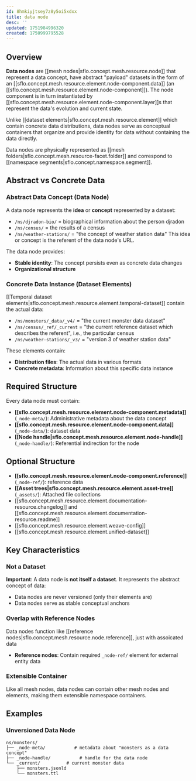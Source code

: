 ```yaml
---
id: 8hmkiyjtsey7z8y5oi5xdxx
title: data node
desc: ''
updated: 1751984996320
created: 1750999795528
---
```


## Overview

**Data nodes** are [[mesh nodes|sflo.concept.mesh.resource.node]] that represent a data concept, have abstract "payload" datasets in the form of an [[sflo.concept.mesh.resource.element.node-component.data]] (an [[sflo.concept.mesh.resource.element.node-component]]). The node component is in turn instantiated by [[sflo.concept.mesh.resource.element.node-component.layer]]s that represent the data's evolution and current state.

Unlike [[dataset elements|sflo.concept.mesh.resource.element]] which contain concrete data distributions, data nodes serve as conceptual containers that organize and provide identity for data without containing the data directly.

Data nodes are physically represented as [[mesh folders|sflo.concept.mesh.resource-facet.folder]] and correspond to [[namespace segments|sflo.concept.namespace.segment]].

## Abstract vs Concrete Data

### Abstract Data Concept (Data Node)
A data node represents the **idea** or **concept** represented by a dataset:
- `/ns/djradon-bio/` = biographical information about the person djradon
- `/ns/census/` =  the results of a census
- `/ns/weather-stations/` = "the concept of weather station data"
This idea or concept is the referent of the data node's URL. 

The data node provides:
- **Stable identity**: The concept persists even as concrete data changes
- **Organizational structure**

### Concrete Data Instance (Dataset Elements)
[[Temporal dataset elements|sflo.concept.mesh.resource.element.temporal-dataset]] contain the actual data:
- `/ns/monsters/_data/_v4/` = "the current monster data dataset"
- `/ns/census/_ref/_current` = "the current reference dataset which describes the referent", i.e., the particular census  
- `/ns/weather-stations/_v3/` = "version 3 of weather station data"

These elements contain:
- **Distribution files**: The actual data in various formats
- **Concrete metadata**: Information about this specific data instance

## Required Structure

Every data node must contain:

- **[[sflo.concept.mesh.resource.element.node-component.metadata]]** (`_node-meta/`): Administrative metadata about the data concept
- **[[sflo.concept.mesh.resource.element.node-component.data]]** (`_node-data/`): dataset data
- **[[Node handle|sflo.concept.mesh.resource.element.node-handle]]** (`_node-handle/`): Referential indirection for the node


## Optional Structure

- **[[sflo.concept.mesh.resource.element.node-component.reference]]** (`_node-ref/`): reference data
- **[[Asset trees|sflo.concept.mesh.resource.element.asset-tree]]** (`_assets/`): Attached file collections
- [[sflo.concept.mesh.resource.element.documentation-resource.changelog]] and [[sflo.concept.mesh.resource.element.documentation-resource.readme]]
- [[sflo.concept.mesh.resource.element.weave-config]]
- [[sflo.concept.mesh.resource.element.unified-dataset]] 

## Key Characteristics

### Not a Dataset

**Important**: A data node is **not itself a dataset**. It represents the abstract concept of data:
- Data nodes are never versioned (only their elements are)
- Data nodes serve as stable conceptual anchors



### Overlap with Reference Nodes

Data nodes function like [[reference nodes|sflo.concept.mesh.resource.node.reference]], just with assoicated data
- **Reference nodes**: Contain required `_node-ref/` element for external entity data

### Extensible Container
Like all mesh nodes, data nodes can contain other mesh nodes and elements, making them extensible namespace containers.

## Examples

### Unversioned Data Node
```
ns/monsters/
├── _node-meta/           # metadata about "monsters as a data concept"
├── _node-handle/           # handle for the data node
└── _current/          # current monster data
    ├── monsters.jsonld
    └── monsters.ttl
```

